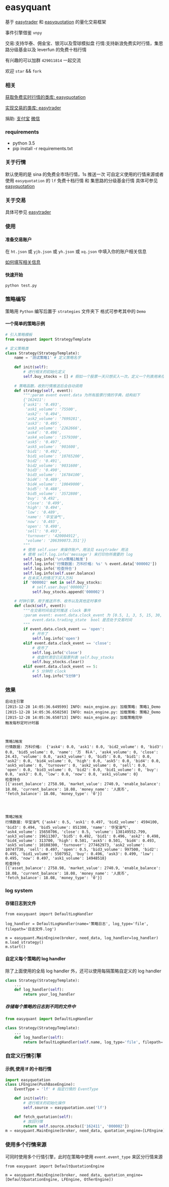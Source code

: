 # easyquant

基于 [easytrader](https://github.com/shidenggui/easytrader) 和 [easyquotation](https://github.com/shidenggui/easyquotation) 的量化交易框架


事件引擎借鉴 `vnpy` 

交易:支持华泰、佣金宝、银河以及雪球模拟盘
行情:支持新浪免费实时行情，集思路分级基金以及 leverfun 的免费十档行情

有兴趣的可以加群 `429011814` 一起交流

欢迎 `star` && `fork`

### 相关

[获取免费实时行情的类库: easyquotation](https://github.com/shidenggui/easyquotation)

[实现交易的类库: easytrader](https://github.com/shidenggui/easytrader)

捐助: [支付宝](http://7xqo8v.com1.z0.glb.clouddn.com/zhifubao2.png)  [微信](http://7xqo8v.com1.z0.glb.clouddn.com/wx.png)

### requirements

* python 3.5
* pip install -r requirements.txt

### 关于行情

默认使用的是 sina 的免费全市场行情，1s 推送一次
可自定义使用的行情来源或者使用 `easyquotation` 的 `lf` 免费十档行情 和 集思路的分级基金行情
具体可参见 [easyquotation](https://github.com/shidenggui/easyquotation) 

### 关于交易

具体可参见 [easytrader](https://github.com/shidenggui/easytrader) 

### 使用 

#### 准备交易账户

在 `ht.json` 或 `yjb.json` 或 `yh.json` 或 `xq.json` 中填入你的账户相关信息

[如何填写相关信息](https://github.com/shidenggui/easytrader)

#### 快速开始

```
python test.py
```

### 策略编写

策略用 `Python` 编写后置于 `strategies` 文件夹下
格式可参考其中的 `Demo`


#### 一个简单的策略示例

```python
# 引入策略模板
from easyquant import StrategyTemplate

# 定义策略类
class Strategy(StrategyTemplate):
    name = '测试策略1' # 定义策略名字
    
    def init(self):
        # 进行相关的初始化定义
        self.buy_stocks = [] # 假如一个股票一天只想买入一次。定义一个列表用来存储策略买过的股票
    
    # 策略函数，收到行情推送后会自动调用
    def strategy(self, event):
        """:param event event.data 为所有股票行情的字典，结构如下
        {'162411':
        {'ask1': '0.493',
         'ask1_volume': '75500',
         'ask2': '0.494',
         'ask2_volume': '7699281',
         'ask3': '0.495',
         'ask3_volume': '2262666',
         'ask4': '0.496',
         'ask4_volume': '1579300',
         'ask5': '0.497',
         'ask5_volume': '901600',
         'bid1': '0.492',
         'bid1_volume': '10765200',
         'bid2': '0.491',
         'bid2_volume': '9031600',
         'bid3': '0.490',
         'bid3_volume': '16784100',
         'bid4': '0.489',
         'bid4_volume': '10049000',
         'bid5': '0.488',
         'bid5_volume': '3572800',
         'buy': '0.492',
         'close': '0.499',
         'high': '0.494',
         'low': '0.489',
         'name': '华宝油气',
         'now': '0.493',
         'open': '0.490',
         'sell': '0.493',
         'turnover': '420004912',
         'volume': '206390073.351'}}
        """
        # 使用 self.user 来操作账户，用法见 easytrader 用法
        # 使用 self.log.info('message') 来打印你所需要的 log
        self.log.info('\n\n策略1触发')
        self.log.info('行情数据: 万科价格: %s' % event.data['000002'])
        self.log.info('检查持仓')
        self.log.info(self.user.balance)
        # 在未买入的情况下买入万科
        if '000002' not in self.buy_stocks:
            # self.user.buy('000002')
            self.buy_stocks.append('000002')

    # 时钟引擎，用于推送开市、收市以及其他定时事件
    def clock(self, event):
        """在交易时间会定时推送 clock 事件
        :param event: event.data.clock_event 为 [0.5, 1, 3, 5, 15, 30, 60] 单位为分钟,  ['open', 'close'] 为开市、收市
            event.data.trading_state  bool 是否处于交易时间
        """
        if event.data.clock_event == 'open':
            # 开市了
            self.log.info('open')
        elif event.data.clock_event == 'close':
            # 收市了
            self.log.info('close')
            # 收盘时清空已买股票列表 self.buy_stocks
            self.buy_stocks.clear()
        elif event.data.clock_event == 5:
            # 5 分钟的 clock
            self.log.info("5分钟")
```

### 效果

```
启动主引擎
[2015-12-28 14:05:36.649599] INFO: main_engine.py: 加载策略: 策略1_Demo
[2015-12-28 14:05:36.650250] INFO: main_engine.py: 加载策略: 策略2_Demo
[2015-12-28 14:05:36.650713] INFO: main_engine.py: 加载策略完毕
触发每秒定时计时器



策略1触发
行情数据: 万科价格:  {'ask4': 0.0, 'ask1': 0.0, 'bid2_volume': 0, 'bid3': 0.0, 'bid5_volume': 0, 'name': '万  科Ａ', 'ask4_volume': 0, 'close': 24.43, 'volume': 0.0, 'ask3_volume': 0, 'bid5': 0.0, 'bid1': 0.0, 'ask2': 0.0, 'bid4_volume': 0, 'high': 0.0, 'ask5': 0.0, 'bid4': 0.0, 'ask5_volume': 0, 'turnover': 0, 'ask2_volume': 0, 'sell': 0.0, 'open': 0.0, 'bid3_volume': 0, 'bid2': 0.0, 'bid1_volume': 0, 'buy': 0.0, 'ask3': 0.0, 'low': 0.0, 'now': 0.0, 'ask1_volume': 0}
检查持仓
[{'asset_balance': 2758.98, 'market_value': 2740.9, 'enable_balance': 18.08, 'current_balance': 18.08, 'money_name': '人民币', 'fetch_balance': 18.08, 'money_type': '0'}]




策略2触发
行情数据: 华宝油气 {'ask4': 0.5, 'ask1': 0.497, 'bid2_volume': 4594100, 'bid3': 0.494, 'bid5_volume': 851300, 'name': '华宝油气', 'ask4_volume': 15650706, 'close': 0.5, 'volume': 138149552.799, 'ask3_volume': 19611307, 'bid5': 0.492, 'bid1': 0.496, 'ask2': 0.498, 'bid4_volume': 313700, 'high': 0.501, 'ask5': 0.501, 'bid4': 0.493, 'ask5_volume': 10108300, 'turnover': 277462973, 'ask2_volume': 10747730, 'sell': 0.497, 'open': 0.5, 'bid3_volume': 997500, 'bid2': 0.495, 'bid1_volume': 5507952, 'buy': 0.496, 'ask3': 0.499, 'low': 0.495, 'now': 0.497, 'ask1_volume': 14948518}
检查持仓
[{'asset_balance': 2758.98, 'market_value': 2740.9, 'enable_balance': 18.08, 'current_balance': 18.08, 'money_name': '人民币', 'fetch_balance': 18.08, 'money_type': '0'}]

```

### log system

#### 存储日志到文件

```
from easyquant import DefaultLogHandler

log_handler = DefaultLogHandler(name='策略日志', log_type='file', filepath='日志文件.log')

m = easyquant.MainEngine(broker, need_data, log_handler=log_handler)
m.load_strategy()
m.start()
```

#### 自定义每个策略的 log handler

除了上面使用的全局 log handler 外，还可以使用每隔策略自定义的 log handler

```python
class Strategy(StrategyTemplate):
    ...
    def log_handler(self):
        return your_log_handler
```

##### 存储每个策略的日志到不同的文件中

```python
from easyquant import DefaultLogHandler

class Strategy(StrategyTemplate):
    ...
    def log_handler(self):
        return DefaultLogHandler(self.name, log_type='file', filepath='策略xx.log')
```

### 自定义行情引擎

#### 示例,使用 lf 的十档行情

```python
import easyquotation
class LFEngine(PushBaseEngine):
    EventType = 'lf' # 指定行情的 EventType

    def init(self):
        # 进行相关的初始化操作
        self.source = easyquotation.use('lf')

    def fetch_quotation(self):
        # 放回行情
        return self.source.stocks(['162411', '000002'])
m = easyquant.MainEngine(broker, need_data, quotation_engine=[LFEngine])
```

### 使用多个行情来源

可同时使用多个行情引擎，此时在策略中使用 `event.event_type` 来区分行情来源

```
from easyquant import DefaultQuotationEngine

m = easyquant.MainEngine(broker, need_data, quotation_engine=[DefaultQuotationEngine, LFEngine, OtherEngine])
```





